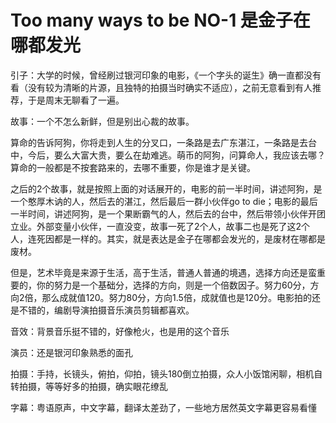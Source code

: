 # Too many ways to be NO-1  是金子在哪都发光

引子：大学的时候，曾经刷过银河印象的电影，《一个字头的诞生》确一直都没有看（没有较为清晰的片源，且独特的拍摄当时确实不适应），之前无意看到有人推荐，于是周末无聊看了一遍。

故事：一个不怎么新鲜，但是别出心裁的故事。

算命的告诉阿狗，你将走到人生的分叉口，一条路是去广东湛江，一条路是去台中，今后，要么大富大贵，要么在劫难逃。萌币的阿狗，问算命人，我应该去哪？算命的一般都是不按套路来的，去哪不重要，你是谁才是关键。

之后的2个故事，就是按照上面的对话展开的，电影的前一半时间，讲述阿狗，是一个憨厚木讷的人，然后去的湛江，然后最后一群小伙伴go to die；电影的最后一半时间，讲述阿狗，是一个果断霸气的人，然后去的台中，然后带领小伙伴开团立业。外部变量小伙伴，一直没变，故事一死了2个人，故事二也是死了这2个人，连死因都是一样的。其实，就是表达是金子在哪都会发光的，是废材在哪都是废材。

但是，艺术毕竟是来源于生活，高于生活，普通人普通的境遇，选择方向还是蛮重要的，你的努力是一个基础分，选择的方向，则是一个倍数因子。努力60分，方向2倍，那么成就值120。努力80分，方向1.5倍，成就值也是120分。电影拍的还是不错的，编剧导演拍摄音乐演员剪辑都喜欢。

音效：背景音乐挺不错的，好像枪火，也是用的这个音乐

演员：还是银河印象熟悉的面孔

拍摄：手持，长镜头，俯拍，仰拍，镜头180倒立拍摄，众人小饭馆闲聊，相机自转拍摄，等等好多的拍摄，确实眼花缭乱

字幕：粤语原声，中文字幕，翻译太差劲了，一些地方居然英文字幕更容易看懂